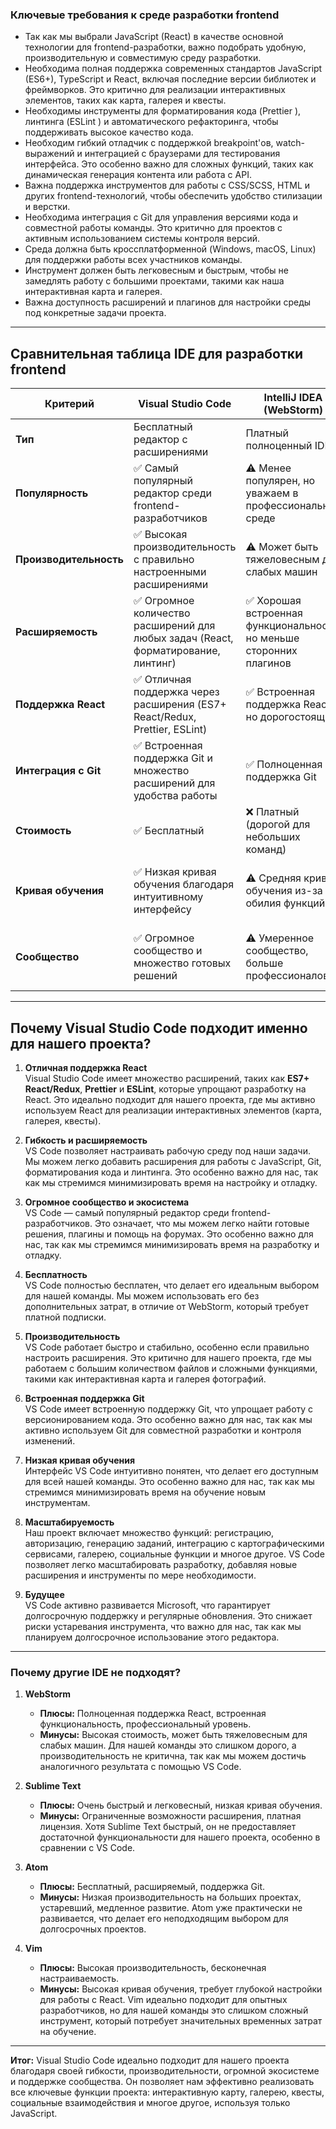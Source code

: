 ### Ключевые требования к среде разработки frontend
 - Так как мы выбрали JavaScript (React) в качестве основной технологии для frontend-разработки, важно подобрать удобную, производительную и совместимую среду разработки.
 - Необходима полная поддержка современных стандартов JavaScript (ES6+), TypeScript и React, включая последние версии библиотек и фреймворков. Это критично для реализации интерактивных элементов, таких как карта, галерея и квесты.
 - Необходимы инструменты для форматирования кода (Prettier ), линтинга (ESLint ) и автоматического рефакторинга, чтобы поддерживать высокое качество кода.
 - Необходим гибкий отладчик с поддержкой breakpoint'ов, watch-выражений и интеграцией с браузерами для тестирования интерфейса. Это особенно важно для сложных функций, таких как динамическая генерация контента или работа с API.
 - Важна поддержка инструментов для работы с CSS/SCSS, HTML и других frontend-технологий, чтобы обеспечить удобство стилизации и верстки.
 - Необходима интеграция с Git для управления версиями кода и совместной работы команды. Это критично для проектов с активным использованием системы контроля версий.
 - Среда должна быть кроссплатформенной (Windows, macOS, Linux) для поддержки работы всех участников команды.
 - Инструмент должен быть легковесным и быстрым, чтобы не замедлять работу с большими проектами, такими как наша интерактивная карта и галерея.
 - Важна доступность расширений и плагинов для настройки среды под конкретные задачи проекта.

---

## Сравнительная таблица IDE для разработки frontend

| **Критерий**          | **Visual Studio Code**             | **IntelliJ IDEA (WebStorm)**                       | **Sublime Text**                   | **Atom**                           | **Vim**                            |
|------------------------|------------------------------------|------------------------------------|------------------------------------|------------------------------------|------------------------------------|
| **Тип**               | Бесплатный редактор с расширениями | Платный полноценный IDE            | Легковесный платный редактор       | Бесплатный редактор с расширениями | Бесплатный текстовый редактор      |
| **Популярность**      | ✅ Самый популярный редактор среди frontend-разработчиков | ⚠️ Менее популярен, но уважаем в профессиональной среде | ⚠️ Популярный, но менее распространен среди команд | ❌ Устаревший, потерял популярность | ⚠️ Низкая популярность среди новичков, но любим энтузиастами |
| **Производительность**| ✅ Высокая производительность с правильно настроенными расширениями | ⚠️ Может быть тяжеловесным для слабых машин | ✅ Очень быстрый и легковесный | ❌ Низкая производительность на больших проектах | ✅ Высокая производительность, но требует глубокой настройки |
| **Расширяемость**     | ✅ Огромное количество расширений для любых задач (React, форматирование, линтинг) | ✅ Хорошая встроенная функциональность, но меньше сторонних плагинов | ⚠️ Ограниченные возможности расширения | ✅ Расширяемый, но медленно развивается | ✅ Бесконечная настраиваемость через плагины и конфигурации |
| **Поддержка React**   | ✅ Отличная поддержка через расширения (ES7+ React/Redux, Prettier, ESLint) | ✅ Встроенная поддержка React, но дорогостоящий | ⚠️ Поддержка React требует дополнительной настройки | ❌ Поддержка React устарела | ⚠️ Поддержка React возможна, но требует сложной настройки |
| **Интеграция с Git**  | ✅ Встроенная поддержка Git и множество расширений для удобства работы | ✅ Полноценная поддержка Git | ⚠️ Базовая поддержка Git, требует настройки | ✅ Хорошая поддержка Git, но медленно развивается | ⚠️ Поддержка Git возможна, но требует настройки |
| **Стоимость**         | ✅ Бесплатный                     | ❌ Платный (дорогой для небольших команд) | ⚠️ Платный (одноразовая покупка) | ✅ Бесплатный                      | ✅ Бесплатный                      |
| **Кривая обучения**   | ✅ Низкая кривая обучения благодаря интуитивному интерфейсу | ⚠️ Средняя кривая обучения из-за обилия функций | ✅ Очень низкая кривая обучения | ⚠️ Средняя кривая обучения из-за устаревшего интерфейса | ❌ Высокая кривая обучения из-за необходимости освоения командной строки |
| **Сообщество**        | ✅ Огромное сообщество и множество готовых решений | ⚠️ Умеренное сообщество, больше профессионалов | ⚠️ Меньшее сообщество, больше индивидуальных пользователей | ❌ Сообщество практически исчезло | ⚠️ Активное сообщество энтузиастов, но малое количество новичков |

---

## Почему Visual Studio Code подходит именно для нашего проекта?

1. **Отличная поддержка React**  
   Visual Studio Code имеет множество расширений, таких как **ES7+ React/Redux**, **Prettier** и **ESLint**, которые упрощают разработку на React. Это идеально подходит для нашего проекта, где мы активно используем React для реализации интерактивных элементов (карта, галерея, квесты).

2. **Гибкость и расширяемость**  
   VS Code позволяет настраивать рабочую среду под наши задачи. Мы можем легко добавить расширения для работы с JavaScript, Git, форматирования кода и линтинга. Это особенно важно для нас, так как мы стремимся минимизировать время на настройку и отладку.

3. **Огромное сообщество и экосистема**  
   VS Code — самый популярный редактор среди frontend-разработчиков. Это означает, что мы можем легко найти готовые решения, плагины и помощь на форумах. Это особенно важно для нас, так как мы стремимся минимизировать время на разработку и отладку.

4. **Бесплатность**  
   VS Code полностью бесплатен, что делает его идеальным выбором для нашей команды. Мы можем использовать его без дополнительных затрат, в отличие от WebStorm, который требует платной подписки.

5. **Производительность**  
   VS Code работает быстро и стабильно, особенно если правильно настроить расширения. Это критично для нашего проекта, где мы работаем с большим количеством файлов и сложными функциями, такими как интерактивная карта и галерея фотографий.

6. **Встроенная поддержка Git**  
   VS Code имеет встроенную поддержку Git, что упрощает работу с версионированием кода. Это особенно важно для нас, так как мы активно используем Git для совместной разработки и контроля изменений.

7. **Низкая кривая обучения**  
   Интерфейс VS Code интуитивно понятен, что делает его доступным для всей нашей команды. Это особенно важно для нас, так как мы стремимся минимизировать время на обучение новым инструментам.

8. **Масштабируемость**  
   Наш проект включает множество функций: регистрацию, авторизацию, генерацию заданий, интеграцию с картографическими сервисами, галерею, социальные функции и многое другое. VS Code позволяет легко масштабировать разработку, добавляя новые расширения и инструменты по мере необходимости.

9. **Будущее**  
   VS Code активно развивается Microsoft, что гарантирует долгосрочную поддержку и регулярные обновления. Это снижает риски устаревания инструмента, что важно для нас, так как мы планируем долгосрочное использование этого редактора.

---

### Почему другие IDE не подходят?

1. **WebStorm**  
   - **Плюсы:** Полноценная поддержка React, встроенная функциональность, профессиональный уровень.  
   - **Минусы:** Высокая стоимость, может быть тяжеловесным для слабых машин. Для нашей команды это слишком дорого, а производительность не критична, так как мы можем достичь аналогичного результата с помощью VS Code.

2. **Sublime Text**  
   - **Плюсы:** Очень быстрый и легковесный, низкая кривая обучения.  
   - **Минусы:** Ограниченные возможности расширения, платная лицензия. Хотя Sublime Text быстрый, он не предоставляет достаточной функциональности для нашего проекта, особенно в сравнении с VS Code.

3. **Atom**  
   - **Плюсы:** Бесплатный, расширяемый, поддержка Git.  
   - **Минусы:** Низкая производительность на больших проектах, устаревший, медленное развитие. Atom уже практически не развивается, что делает его неподходящим выбором для долгосрочных проектов.

4. **Vim**  
   - **Плюсы:** Высокая производительность, бесконечная настраиваемость.  
   - **Минусы:** Высокая кривая обучения, требует глубокой настройки для работы с React. Vim идеально подходит для опытных разработчиков, но для нашей команды это слишком сложный инструмент, который потребует значительных временных затрат на обучение.

---

**Итог:** Visual Studio Code идеально подходит для нашего проекта благодаря своей гибкости, производительности, огромной экосистеме и поддержке сообщества. Он позволяет нам эффективно реализовать все ключевые функции проекта: интерактивную карту, галерею, квесты, социальные взаимодействия и многое другое, используя только JavaScript.

